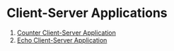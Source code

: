 # Client-Server Applications

1. [Counter Client-Server Application](https://github.com/enesonmez/client-server-apps/tree/master/counter-client-server-application)
2. [Echo Client-Server Application](https://github.com/enesonmez/client-server-apps/tree/master/echo-client-server-application)
